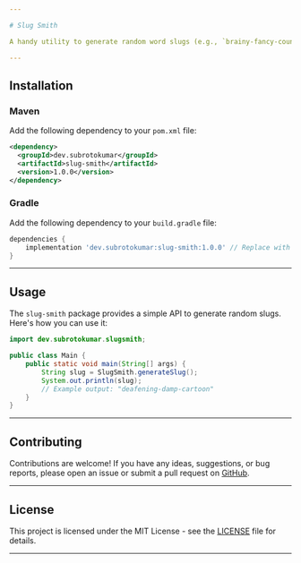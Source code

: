 ```yaml
---

# Slug Smith

A handy utility to generate random word slugs (e.g., `brainy-fancy-country`) for your projects.

---
```


## Installation

### Maven

Add the following dependency to your `pom.xml` file:

```xml
<dependency>
  <groupId>dev.subrotokumar</groupId>
  <artifactId>slug-smith</artifactId>
  <version>1.0.0</version>
</dependency>
```

### Gradle

Add the following dependency to your `build.gradle` file:

```gradle
dependencies {
    implementation 'dev.subrotokumar:slug-smith:1.0.0' // Replace with the latest version
}
```

---

## Usage

The `slug-smith` package provides a simple API to generate random slugs. Here's how you can use it:

```java
import dev.subrotokumar.slugsmith;

public class Main {
    public static void main(String[] args) {
        String slug = SlugSmith.generateSlug();
        System.out.println(slug);
        // Example output: "deafening-damp-cartoon"
    }
}
```

---

## Contributing

Contributions are welcome! If you have any ideas, suggestions, or bug reports, please open an issue or submit a pull request on [GitHub](https://github.com/subrotokumar/slug-smith).

---

## License

This project is licensed under the MIT License - see the [LICENSE](LICENSE) file for details.

---